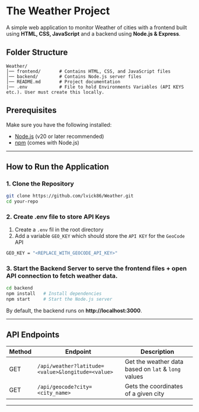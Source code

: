 # The Weather Project

A simple web application to monitor Weather of cities with a frontend built using **HTML, CSS, JavaScript** and a backend using **Node.js & Express**.

## Folder Structure
```
Weather/
│── frontend/       # Contains HTML, CSS, and JavaScript files
│── backend/        # Contains Node.js server files
│── README.md       # Project documentation
|── .env            # File to hold Environments Variables (API KEYS etc.). User must create this locally.
```

## Prerequisites
Make sure you have the following installed:
- [Node.js](https://nodejs.org/) (v20 or later recommended)
- [npm](https://www.npmjs.com/) (comes with Node.js)

---

## How to Run the Application
### 1. Clone the Repository
```sh
git clone https://github.com/lvick86/Weather.git
cd your-repo
```

### 2. Create .env file to store API Keys
1. Create a `.env` fil in the root directory
2. Add a variable `GEO_KEY` which should store the `API KEY` for the `GeoCode` API
```sh
GEO_KEY = "<REPLACE_WITH_GEOCODE_API_KEY>"
```
### 3. Start the Backend Server to serve the frontend files + open API connection to fetch weather data.
```sh
cd backend
npm install   # Install dependencies
npm start     # Start the Node.js server
```
By default, the backend runs on **http://localhost:3000**.

---

## API Endpoints
| Method | Endpoint         | Description         |
|--------|----------------|--------------------|
| GET    | `/api/weather?latitude=<value>&longitude=<value>`    | Get the weather data based on `lat` & `long` values |
| GET    | `/api/geocode?city=<city_name>`    | Gets the coordinates of a given city

---
